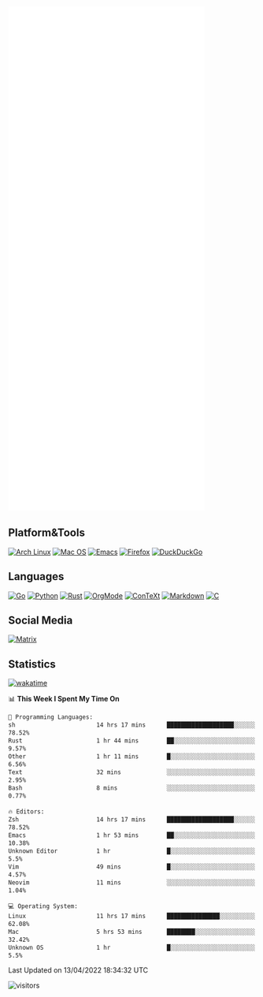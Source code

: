 ![Metrics](https://github.com/SteamedFish/SteamedFish/blob/master/github-metrics.svg)

## Platform&Tools

[![Arch Linux](https://img.shields.io/badge/ArchLinux-1793D1?logo=arch-linux&logoColor=fff&style=flat-square)](https://archlinux.org/)
[![Mac OS](https://img.shields.io/badge/MacOS-000000?style=flat-square&logo=macos&logoColor=F0F0F0)](https://www.apple.com/macos/)
[![Emacs](https://img.shields.io/badge/Emacs-%237F5AB6.svg?&style=flat-square&logo=gnu-emacs&logoColor=white)](https://www.gnu.org/software/emacs/)
[![Firefox](https://img.shields.io/badge/Firefox-FF7139?style=flat-square&logo=Firefox-Browser&logoColor=white)](https://firefox.com/)
[![DuckDuckGo](https://img.shields.io/badge/DuckDuckGo-DE5833?style=flat-square&logo=DuckDuckGo&logoColor=white)](https://duckduckgo.com/)

## Languages

[![Go](https://img.shields.io/badge/Golang-%2300ADD8.svg?style=flat-square&logo=go&logoColor=white)](https://golang.org/)
[![Python](https://img.shields.io/badge/Python-3670A0?style=flat-square&logo=python&logoColor=ffdd54)](https://www.python.org/)
[![Rust](https://img.shields.io/badge/Rust-%23000000.svg?style=flat-square&logo=rust&logoColor=white)](https://www.rust-lang.org/)
[![OrgMode](https://img.shields.io/badge/OrgMode-%23000000.svg?style=flat-square&logo=org&logoColor=white)](https://orgmode.org/)
[![ConTeXt](https://img.shields.io/badge/ConTeXt-%23008080.svg?style=flat-square&logo=latex&logoColor=white)](https://contextgarden.net/)
[![Markdown](https://img.shields.io/badge/MarkDown-%23000000.svg?style=flat-square&logo=markdown&logoColor=white)](https://daringfireball.net/projects/markdown/)
[![C](https://img.shields.io/badge/C-%2300599C.svg?style=flat-square&logo=c&logoColor=white)](https://www.iso.org/standard/74528.html)

## Social Media

[![Matrix](https://img.shields.io/badge/SteamedFish-2CA5E0?style=social&logo=matrix&logoColor=black)](https://matrix.to/#/@i:steamedfish.org)

## Statistics
[![wakatime](https://wakatime.com/badge/user/168280d6-fcf2-4b4f-ad3a-dc4612f35b38.svg)](https://wakatime.com/@168280d6-fcf2-4b4f-ad3a-dc4612f35b38)

<!--START_SECTION:waka-->
📊 **This Week I Spent My Time On** 

```text
💬 Programming Languages: 
sh                       14 hrs 17 mins      ███████████████████░░░░░░   78.52% 
Rust                     1 hr 44 mins        ██░░░░░░░░░░░░░░░░░░░░░░░   9.57% 
Other                    1 hr 11 mins        █░░░░░░░░░░░░░░░░░░░░░░░░   6.56% 
Text                     32 mins             ░░░░░░░░░░░░░░░░░░░░░░░░░   2.95% 
Bash                     8 mins              ░░░░░░░░░░░░░░░░░░░░░░░░░   0.77%

🔥 Editors: 
Zsh                      14 hrs 17 mins      ███████████████████░░░░░░   78.52% 
Emacs                    1 hr 53 mins        ██░░░░░░░░░░░░░░░░░░░░░░░   10.38% 
Unknown Editor           1 hr                █░░░░░░░░░░░░░░░░░░░░░░░░   5.5% 
Vim                      49 mins             █░░░░░░░░░░░░░░░░░░░░░░░░   4.57% 
Neovim                   11 mins             ░░░░░░░░░░░░░░░░░░░░░░░░░   1.04%

💻 Operating System: 
Linux                    11 hrs 17 mins      ███████████████░░░░░░░░░░   62.08% 
Mac                      5 hrs 53 mins       ████████░░░░░░░░░░░░░░░░░   32.42% 
Unknown OS               1 hr                █░░░░░░░░░░░░░░░░░░░░░░░░   5.5%

```


 Last Updated on 13/04/2022 18:34:32 UTC
<!--END_SECTION:waka-->

![visitors](https://visitor-badge.laobi.icu/badge?page_id=SteamedFish.SteamedFish)
